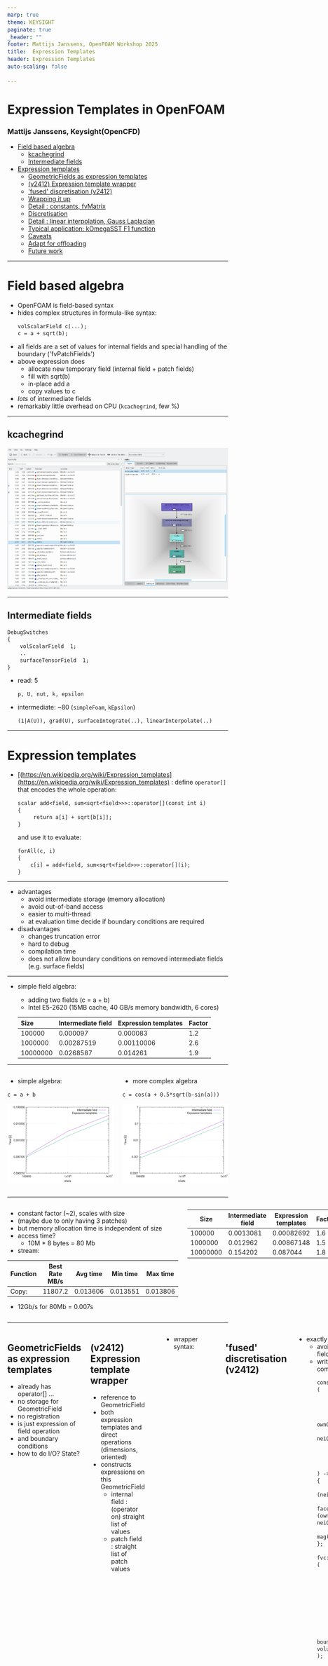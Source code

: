 ```yaml
---
marp: true
theme: KEYSIGHT
paginate: true
_header: ""
footer: Mattijs Janssens, OpenFOAM Workshop 2025
title:  Expression Templates
header: Expression Templates
auto-scaling: false

---
```


#   Expression Templates in OpenFOAM

### Mattijs Janssens, Keysight(OpenCFD)

- [Field based algebra](#field-based-algebra)
  - [kcachegrind](#kcachegrind)
  - [Intermediate fields](#intermediate-fields)
- [Expression templates](#expression-templates)
  - [GeometricFields as expression templates](#geometricfields-as-expression-templates)
  - [(v2412) Expression template wrapper](#v2412-expression-template-wrapper)
  - ['fused' discretisation (v2412)](#fused-discretisation-v2412)
  - [Wrapping it up](#wrapping-it-up)
  - [Detail : constants, fvMatrix](#detail--constants)
  - [Discretisation](#discretisation)
  - [Detail : linear interpolation, Gauss Laplacian](#detail--gauss-laplacian)
  - [Typical application: kOmegaSST F1 function](#typical-application-komegasst-f1-function)
  - [Caveats](#caveats)
  - [Adapt for offloading](#adapt-for-offloading)
  - [Future work](#)


---

# Field based algebra

- OpenFOAM is field-based syntax
- hides complex structures in formula-like syntax:
  ```
  volScalarField c(...);
  c = a + sqrt(b);
  ```
- all fields are a set of values for internal fields and
special handling of the boundary ('fvPatchFields')
- above expression does
  - allocate new temporary field (internal field + patch fields)
  - fill with sqrt(b)
  - in-place add a
  - copy values to c
- *lots* of intermediate fields
- remarkably little overhead on CPU (`kcachegrind`, few %)

---

## kcachegrind

![malloc](./figures/malloc_kcachegrind.png "Malloc")

---

## Intermediate fields
```
DebugSwitches
{
    volScalarField  1;
    ..
    surfaceTensorField  1;
}
```
- read: 5
  ```
  p, U, nut, k, epsilon
  ```
- intermediate: ~80 (`simpleFoam`, `kEpsilon`)
  ```
  (1|A(U)), grad(U), surfaceIntegrate(..), linearInterpolate(..)
  ```

---

# Expression templates
- [(https://en.wikipedia.org/wiki/Expression_templates](https://en.wikipedia.org/wiki/Expression_templates) : define `operator[]` that encodes the whole operation:
  ```
  scalar add<field, sum<sqrt<field>>>::operator[](const int i)
  {
       return a[i] + sqrt[b[i]];
  }
  ```
  and use it to evaluate:
  ```
  forAll(c, i)
  {
      c[i] = add<field, sum<sqrt<field>>>::operator[](i);
  }
  ```
---

- advantages
  - avoid intermediate storage (memory allocation)
  - avoid out-of-band access
  - easier to multi-thread
  - at evaluation time decide if boundary conditions are required
- disadvantages
  - changes truncation error
  - hard to debug
  - compilation time
  - does not allow boundary conditions on removed intermediate fields (e.g. surface fields)

---

- simple field algebra:

  - adding two fields (c = a + b)
  - Intel E5-2620 (15MB cache, 40 GB/s memory bandwidth, 6 cores)

  | Size     | Intermediate field| Expression templates| Factor |
  |----------|-------------------|---------------------|--------|
  | 100000   |  0.000097         | 0.000083 | 1.2 |
  | 1000000  |  0.00287519       | 0.00110006 | 2.6 |
  | 10000000 |  0.0268587        | 0.014261 | 1.9 |

---

<div class="columns">
<div>

- simple algebra:

```
c = a + b
```

![Simple algebra](./figures/simple_algebra.png "Simple algebra")

</div>

<div>

- more complex algebra

```
c = cos(a + 0.5*sqrt(b-sin(a)))
```

![Complex algebra](./figures/complex_algebra.png "Complex algebra")

</div>
</div>

---

<div class="columns">
<div>

- constant factor (~2), scales with size
- (maybe due to only having 3 patches)
- but memory allocation time is independent of size
- access time?
  - 10M * 8 bytes = 80 Mb
- stream:

| Function | Best Rate MB/s  | Avg time | Min time | Max time  |
|----------|-------------------|--------|-------------|--------|
Copy:      | 11807.2           | 0.013606 | 0.013551 |   0.013806 |
- 12Gb/s for 80Mb = 0.007s


</div>

<div>

| Size     | Intermediate field| Expression templates| Factor |
|----------|-------------------|---------------------|--------|
| 100000   |  0.0013081        | 0.00082692 | 1.6 |
| 1000000  | 0.012962          | 0.00867148 | 1.5 |
| 10000000 | 0.154202          | 0.087044 | 1.8 |

</div>
</div>

---

<div class="columns">
<div>

## GeometricFields as expression templates
- already has operator[] ...
- no storage for GeometricField
- no registration
- is just expression of field operation
- and boundary conditions
- how to do I/O? State?

</div>
<div>

## (v2412) Expression template wrapper
- reference to GeometricField
- both expression templates and direct operations
    (dimensions, oriented)
- constructs expressions on this GeometricField
  - internal field : (operator on) straight list of values
  - patch field : straight list of patch values

</div>

---

- wrapper syntax:
```
// GeometricFields (storage)
const volScalarField a(..);
const volScalarField b(..);
volScalarField c(..);

// Construct expression
Expression::GeometricFieldConstRefWrap<volScalarField> wa(a);
Expression::GeometricFieldConstRefWrap<volScalarField> wb(b);
const auto expression(wa + sqrt(wb));

// Evaluate expression into field c
Expression::GeometricFieldRefWrap<volScalarField> wc(c);
expression.evaluate(wc);
```

---

## 'fused' discretisation (v2412)
- exactly same purpose:
  - avoid intermediate surface fields
  - write single loop over complex expression
    ```
    const auto snGrad = [&]
    (
        const vector& Sf,

        const scalar weight,
        const scalar ownGamma,
        const scalar neiGamma,

        const scalar dc,
        const Type& ownVal,
        const Type& neiVal
    ) -> Type
    {
        const auto snGrad(dc*(neiVal-ownVal));
        const scalar faceGamma(weight*(ownGamma-neiGamma)+neiGamma);
        return mag(Sf)*faceGamma*snGrad;
    };

    fvc::surfaceSnSum
    (
        weights,
        gamma,

        deltaCoeffs,
        vf,

        snGrad,

        result,
        false       // avoid boundary evaluation until volume division
    );
    ```

---

## 'fused' discretisation (2)
- only explicit finiteVolume discretisation (Gauss laplacian, div, grad)
- changes truncation error
- has already small CPU benefit

  pitzDaily tutorial:

  | Gauss| fusedGauss|
  |------|-----------|
  | 8.22 |  7.62     |

  (identical residuals at 6 digits)

---

## Wrapping it up
- `.expr()` to create the wrapper
- assignment to evaluate the wrapper
  ```
  c = a.expr() + sqrt(b.expr());
  ```
- wrapper generators

| Class| Expression | Assignment |
|------|-----------|-------------|
| List | .expr() | 	yes |
| Field | 	.expr() | 	yes |
| GeometricField (e.g. volScalarField) | 	.expr() | 	yes |
| tmp\<Field\> | 	.expr() | 	no |
| tmp\<GeometricField\> |	.expr() | 	no |
| DimensionedType (for constant Field) | 	.expr(\<size\>) | 	no |
| DimensonedType (for constant GeometricField) | 	.expr(\<GeoField\>) | 	no |
| fvMatrix | 	.expr() | 	yes |

---

## Detail : constants

- when used in `Field` expression : only size (and value) required:
  ```
  const Expression::UniformListWrap<scalar> two(mesh.nCells(), 2.0);
  ```
  or
  ```
  const auto two(dimensionedScalar(dimless, 2.0).expr(mesh.nCells()));
  ```
- when used in `GeometricField` expression : needs GeometricField reference:
  ```
  const auto two(dimensionedScalar(dimless, 2.0).expr(mesh.magSf()));
  ```
  (GeometricField needs to be 'live' at evaluation time)

---

## Detail : fvMatrix

- limited: expression evaluation of matrix components (upper, lower etc)
```
// Wrap fvMatrix from time derivative discretisation
const auto ddtExpr = fvm::ddt(U)().expr();

// Wrap fvMatrix from convection discretisation
const auto divExpr = fvm::div(phi, U)().expr();

// Create new fvMatrix
fvVectorMatrix m(.., ddtExpr + divExpr)

```
- linear operations only (+-*/)

---

## Discretisation

| Function | 	Input   | Output |
|----------|----------|--------|
| linear interpolation	| expression template | expression template |
| uncorrected Gauss Laplacian	| fvMatrix, expression template | fvMatrix |

---

## Detail : linear interpolation

- from cell to face
- internal field :
  - weighted accumulation of
  - indirect using `owner`
  - indirect using `neighbour`
- uncoupled patch field : straight list of patch values
- coupled patch field :
  - weighted accumulation of
  - indirect using `faceCells`
  - straight list of `patchNeighbourField()`

---

## Detail : Gauss Laplacian

<div class="columns">
<div>

```
// Get expression for difference weights
const auto deltaCoeffs = this->tsnGradScheme_().deltaCoeffs(vf);

// Interpolate gamma field and multiply with face-area magnitude
const auto gammaMagSf(tinterpGammaScheme_().interpolate(gamma)()*mesh.magSf());

// Create upper
fvm.upper() = deltaCoeffs.primitiveField()*gammaMagSf.primitiveField();
```

</div>
<div>

```
// Get expression for difference weights
const auto deltaCoeffs = this->tsnGradScheme_().deltaCoeffs(vf).expr();

// Get expression for interpolation weights
const auto weights = this->tinterpGammaScheme_().weights(gamma).expr();

// Interpolate gamma field and multiply with face-area magnitude
const auto gammaMagSf =
    Expression::lerp(gamma.expr(), weights, mesh)
  * mesh.magSf().expr();

// Create upper
fvm.upper() = deltaCoeffs.internalField()*gammaMagSf.internalField()
```

</div>

---

## Typical application: kOmegaSST F1 function

<div class="columns">
<div>

```
tmp<volScalarField> arg1 = min
(
    min
    (
        max
        (
            (scalar(1)/betaStar_)*sqrt(k_)/(omega_*y_),
            scalar(500)*(this->mu()/this->rho_)/(sqr(y_)*omega_)
        ),
        (4*alphaOmega2_)*k_/(CDkOmegaPlus*sqr(y_))
    ),
    scalar(10)
);

return tanh(pow4(arg1));
```

</div>
<div>

```
auto arg1 = min
(
    min
    (
        max
        (
            (one/betaStar)*sqrt(k_.expr())/(omega_.expr()*y_.expr()),
            fiveHundred
           *(this→mu().expr()/this→rho_.expr())
           /(sqr(y_.expr())*omega_.expr())
        ),
        fourAlphaOmega2*k_.expr()/(CDkOmegaPlus*sqr(y_.expr()))
    ),
    ten
);
return tanh(pow4(arg1));
```

</div>

---

## Caveats

- coupled boundary condition always uses indirect list into internal
- no conditionals / in-place operations
  - original code:
    ```
    tmp<volScalarField> f23(F2());

    if (F3_)
    {
        f23.ref() *= F3();
    }
    ```
  - move condition to non-templated code or
  - always evaluate F3 but with scalar 0-1 multiplier

---

## Adapt for offloading
- bottom level evaluation is
  ```
  for (label i = 0; i < lst.size(); ++i)
  {
      lst[i] = operator[](i);
  }
- replace with
  ```
  std::copy
  (
      std::execution::par_unseq,
      static_cast<E const&>(*this).cbegin(),
      static_cast<E const&>(*this).cend(),
      lst.begin()
  );
  ```
- requires random-access iterators

---

## Future work
- 90% solution
  - extend to all operators, functions
  - handle type-changing code (scalar*vector)
  - have 'expr()' for UIndirectList
  - fix fvMatrix source terms
- have _expr functions for finiteVolume discretisation?
  - e.g. `fvMatrix<Type>::H_expr()`, `flux_expr()`
- test with GPU
- apply!

---

## Debugging ...

```
Test-expressionTemplates-volFields.o:Test-expressionTemplates-volFields.C:funct
ion void tbb::detail::d1::dynamic_grainsize_mode<tbb::detail::d1::adaptive_mode
<tbb::detail::d1::auto_partition_type> >::work_balance<tbb::detail::d1::start_f
or<tbb::detail::d1::blocked_range<Foam::Expression::List_add<Foam::Expression::
ListConstRefWrap<double>, Foam::Expression::ListConstRefWrap<double> >::const_i
terator>, __pstl::__tbb_backend::__parallel_for_body<Foam::Expression::List_add
<Foam::Expression::ListConstRefWrap<double>, Foam::Expression::ListConstRefWrap
<double> >::const_iterator, __pstl::__internal::__pattern_walk2_brick<__pstl::e
xecution::v1::parallel_unsequenced_policy const&, Foam::Expression::List_add<Fo
am::Expression::ListConstRefWrap<double>, Foam::Expression::ListConstRefWrap<do
uble> >::const_iterator, double*, std::copy<__pstl::execution::v1::parallel_uns
equenced_policy const&, Foam::Expression::List_add<Foam::Expression::ListConstR
efWrap<double>, Foam::Expression::ListConstRefWrap<double> >::const_iterator, d
ouble*>(__pstl::execution::v1::parallel_unsequenced_policy const&, Foam::Expres
sion::List_add<Foam::Expression::ListConstRefWrap<double>, Foam::Expression::Li
stConstRefWrap<double> >::const_iterator, Foam::Expression::List_add<Foam::Expr
ession::ListConstRefWrap<double>, Foam::Expression::ListConstRefWrap<double> >:
:const_iterator, double*)::{lambda(Foam::Expression::List_add<Foam::Expression:
:ListConstRefWrap<double>, Foam::Expression::ListConstRefWrap<double> >::const_
iterator, Foam::Expression::List_add<Foam::Expression::ListConstRefWrap<double>
, Foam::Expression::ListConstRefWrap<double> >::const_iterator, double*)#1}>(__
pstl::execution::v1::parallel_unsequenced_policy const&, Foam::Expression::List
_add<Foam::Expression::ListConstRefWrap<double>, Foam::Expression::ListConstRef
Wrap<double> >::const_iterator, Foam::Expression::List_add<Foam::Expression::Li
stConstRefWrap<double>, Foam::Expression::ListConstRefWrap<double> >::const_ite
rator, double*, std::copy<__pstl::execution::v1::parallel_unsequenced_policy co
nst&, Foam::Expression::List_add<Foam::Expression::ListConstRefWrap<double>, Fo
am::Expression::ListConstRefWrap<double> >::const_iterator, double*>(__pstl::ex
ecution::v1::parallel_unsequenced_policy const&, Foam::Expression::List_add<Foa
m::Expression::ListConstRefWrap<double>, Foam::Expression::ListConstRefWrap<
> >::const_iterator, Foam::Expression::List_add<Foam::Expression::ListConstRefW
rap<double>, Foam::Expression::ListConstRefWrap<double> >::const_iterator, doub
le*)::{lambda(Foam::Expression::List_add<Foam::Expression::ListConstRefWrap<dou
ble>, Foam::Expression::ListConstRefWrap<double> >::const_iterator, Foam::Expre
ssion::List_add<Foam::Expression::ListConstRefWrap<double>, Foam::Expression::L
istConstRefWrap<double> >::const_iterator, double*)#1}, std::integral_constant<
bool, true>)::{lambda()#1}::operator()() const::{lambda(Foam::Expression::List_
add<Foam::Expression::ListConstRefWrap<double>, Foam::Expression::ListConstRefW
rap<double> >::const_iterator, Foam::Expression::List_add<Foam::Expression::Lis
tConstRefWrap<double>, Foam::Expression::ListConstRefWrap<double> >::const_iter
ator)#1}>, tbb::detail::d1::auto_partitioner const>, tbb::detail::d1::blocked_r
ange<Foam::Expression::List_add<Foam::Expression::ListConstRefWrap<double>, Foa
m::Expression::ListConstRefWrap<double> >::const_iterator> >(__pstl::execution
v1::parallel_unsequenced_policy const&, tbb::detail::d1::blocked_range<Foam::Ex
pression::List_add<Foam::Expression::ListConstRefWrap<double>, Foam::Expression
::ListConstRefWrap<double> >::const_iterator>&, tbb::detail::d1::execution_data
&): error: undefined reference to 'tbb::detail::r1::allocate(tbb::detail::d1::s
mall_object_pool*&, unsigned long, tbb::detail::d1::execution_data const&)
```
---

# OpenCFD (Keysight)

A unique opportunity to join our well established core development team, to contribute to the OpenFOAM 6-monthly release cycles, close interaction with international Customers and on-site support engineers.

## Requirements

Minimum 3 years experience in core OpenFOAM Development
Intermediate to advanced knowledge of C++
Applicants must be eligible to work in the UK

## Desirable

Solver experience; segregated and coupled solver
Physics Modelling experience in Heat Transfer, Combustion, Radiation
Scripting e.g. bash, ruby, python
Understanding of meshing concepts, computer architectures, HPC and parallelism
GPU

## Location

Bracknell, UK


## Remuneration

Competitive UK-based salary relative to experience
Standard bank holidays + 25 days vacation
Benefits include company pension contribution, private health care and in-service life insurance
